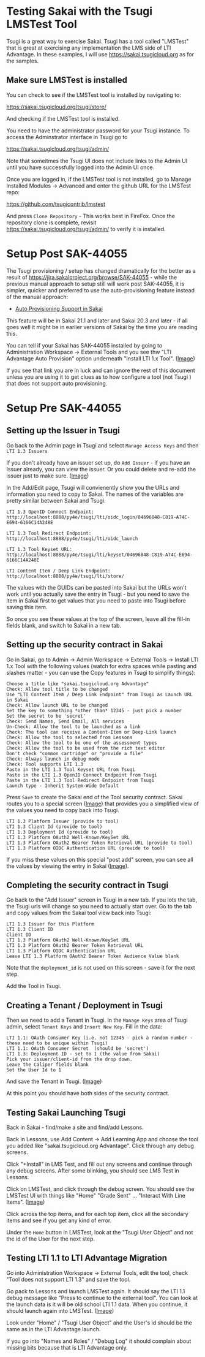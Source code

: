 
Testing Sakai with the Tsugi LMSTest Tool
=========================================

Tsugi is a great way to exercise Sakai.   Tsugi has a tool called "LMSTest" that is great
at exercising any implementation the LMS side of LTI Advantage.  In these examples, I will 
use https://sakai.tsugicloud.org as for the samples.

Make sure LMSTest is installed
------------------------------

You can check to see if the LMSTest tool is installed by navigating to:

https://sakai.tsugicloud.org/tsugi/store/

And checking if the LMSTest tool is installed.

You need to have the administrator password for your Tsugi instance.  To access the Adminstrator 
interface in Tsugi go to

https://sakai.tsugicloud.org/tsugi/admin/

Note that someitmes the Tsugi UI does not include links to the Admin UI until you have successfully
logged into the Admin UI once.

Once you are logged in, if the LMSTest tool is not installed, go to Manage Installed Modules ->
Advanced and enter the github URL for the LMSTest repo:

https://github.com/tsugicontrib/lmstest

And press `Clone Repository` - This works best in FireFox.  Once the repository clone is complete,
revisit https://sakai.tsugicloud.org/tsugi/admin/ to verify it is installed.

Setup Post SAK-44055
====================

The Tsugi provisioning / setup has changed dramatically for the better 
as a result of https://jira.sakaiproject.org/browse/SAK-44055 - while the
previous manual approach to setup still will work post SAK-44055, it is
simpler, quicker and preferred to use the auto-provisioning feature instead
of the manual approach:

* [Auto Provisioning Support in Sakai](PROVISION.md)

This feature will be in Sakai 21.1 and later and Sakai 20.3 and later - if all goes
well it might be in earlier versions of Sakai by the time you are reading this.

You can tell if your Sakai has SAK-44055 installed by going to Administration Workspace ->
External Tools and you see thw "LTI Advantage Auto Provision" option underneath "Install LTI 1.x Tool".
(<a href="IMG_PROVISION/01-Auto-Insert.png" target="_blank">Image</a>)

If you see that link you are in luck and can ignore the rest of this document unless you
are using it to get clues as to how configure a tool (not Tsugi ) that does not support
auto provisioning.

Setup Pre SAK-44055
===================

Setting up the Issuer in Tsugi
------------------------------

Go back to the Admin page in Tsugi and select `Manage Access Keys` and then `LTI 1.3 Issuers`

If you don't already have an issuer set up, do `Add Issuer` - if you have an Issuer already,
you can view the issuer.  Or you could delete and re-add the issuer just to make sure.
(<a href="IMG_TSUGI/01-Tsugi-Add-Issuer.png" target="_blank">Image</a>)

In the Add/Edit page, Tsugi will convienently show you the URLs and information you need to
copy to Sakai.  The names of the variables are pretty similar between Sakai and Tsugi.

    LTI 1.3 OpenID Connect Endpoint:
    http://localhost:8888/py4e/tsugi/lti/oidc_login/04696848-C819-A74C-E694-6166C14A248E 

    LTI 1.3 Tool Redirect Endpoint:
    http://localhost:8888/py4e/tsugi/lti/oidc_launch 

    LTI 1.3 Tool Keyset URL:
    http://localhost:8888/py4e/tsugi/lti/keyset/04696848-C819-A74C-E694-6166C14A248E 

    LTI Content Item / Deep Link Endpoint:
    http://localhost:8888/py4e/tsugi/lti/store/ 

The values with the GUIDs can be pasted into Sakai but the URLs won't work until you
actually save the entry in Tsugi - but you need to save the item in Sakai first to get
values that you need to paste into Tsugi before saving this item.

So once you see these values at the top of the screen, leave all the fill-in fields
blank, and switch to Sakai in a new tab.

Setting up the security contract in Sakai
-----------------------------------------

Go in Sakai, go to Admin -> Admin Workspace -> External Tools -> Install LTI 1.x Tool
with the following values (watch for extra spaces while pasting and slashes matter - 
you can use the Copy features in Tsugi to simplify things):

    Choose a title like "sakai.tsugicloud.org Advantage"
    Check: Allow tool title to be changed
    Use "LTI Content Item / Deep Link Endpoint" from Tsugi as Launch URL in Sakai
    Check: Allow launch URL to be changed
    Set the key to something *other than* 12345 - just pick a number
    Set the secret to be 'secret'
    Check: Send Names, Send Email, All services
    Un-Check: Allow the tool to be launched as a link
    Check: The tool can receive a Content-Item or Deep-Link launch
    Check: Allow the tool to selected from Lessons
    Check: Allow the tool to be one of the assessment types
    Check: Allow the tool to be used from the rich text editor
    Don't check "common cartridge" or "provide a file"
    Check: Always launch in debug mode
    Check: Tool supports LTI 1.3
    Paste in the LTI 1.3 Tool Keyset URL from Tsugi
    Paste in the LTI 1.3 OpenID Connect Endpoint from Tsugi
    Paste in the LTI 1.3 Tool Redirect Endpoint from Tsugi
    Launch type - Inherit System-Wide Default

Press `Save` to create the Sakai end of the Tool security contract. Sakai routes you
to a special screen 
(<a href="IMG_TSUGI/02-Post-Add.png" target="_blank">Image</a>)
that provides you a simplified view of the values you need to copy
back into Tsugi.

    LTI 1.3 Platform Issuer (provide to tool)
    LTI 1.3 Client Id (provide to tool)
    LTI 1.3 Deployment Id (provide to tool)
    LTI 1.3 Platform OAuth2 Well-Known/KeySet URL
    LTI 1.3 Platform OAuth2 Bearer Token Retrieval URL (provide to tool)
    LTI 1.3 Platform OIDC Authentication URL (provide to tool)

If you miss these values on this special "post add" screen, you can see
all the values by viewing the entry in Sakai
(<a href="IMG_TSUGI/03-Sakai-View-Tool.png" target="_blank">Image</a>).

Completing the security contract in Tsugi
-----------------------------------------

Go back to the "Add Issuer" screen in Tsugi in a new tab.  If you lots the tab,
the Tsugi urls will change so you need to actually start over.  Go to the tab
and copy values from the Sakai tool view back into Tsugi:

    LTI 1.3 Issuer for this Platform
    LTI 1.3 Client ID
    Client ID
    LTI 1.3 Platform OAuth2 Well-Known/KeySet URL
    LTI 1.3 Platform OAuth2 Bearer Token Retrieval URL
    LTI 1.3 Platform OIDC Authentication URL
    Leave LTI 1.3 Platform OAuth2 Bearer Token Audience Value blank

Note that the `deployment_id` is not used on this screen - save it for the next step.

Add the Tool in Tsugi.

Creating a Tenant / Deployment in Tsugi
---------------------------------------

Then we need to add a Tenant in Tsugi.  In the `Manage Keys` area of Tsugi
admin, select `Tenant Keys` and `Insert New Key`.  Fill in the data:

    LTI 1.1: OAuth Consumer Key (i.e. not 12345 - pick a random number - these need to be unique within Tsugi)
    LTI 1.1: OAuth Consumer Secret  (should be 'secret')
    LTI 1.3: Deployment ID - set to 1 (the value from Sakai)
    Pick your issuer/client-id from the drop down.
    Leave the Caliper fields blank
    Set the User Id to 1

And save the Tenant in Tsugi.
(<a href="IMG_TSUGI/04-Tsugi-Add-Tenant.png" target="_blank">Image</a>)

At this point you should have both sides of the security contract.

Testing Sakai Launching Tsugi
-----------------------------

Back in Sakai - find/make a site and find/add Lessons.

Back in Lessons, use Add Content -> Add Learning App and choose the tool you added
like "sakai.tsugicloud.org Advantage".  Click through any debug screens.

Click "+Install" in LMS Test, and fill out any screens and continue through any debug screens.
After some blinking, you should see LMS Test in Lessons.

Click on LMSTest, and click through the debug screen.  You should see the LMSTest UI with things like
"Home" "Grade Sent" ... "Interact With Line Items".
(<a href="IMG_TSUGI/05-LMSTest-Launch.png" target="_blank">Image</a>)

Click across the top items, and for each top item, click all the secondary items 
and see if you get any kind of error.

Under the `Home` button in LMSTest, look at the "Tsugi User Object" and not the id of the 
User for the next step.

Testing LTI 1.1 to LTI Advantage Migration
------------------------------------------

Go into Administration Workspace -> External Tools, edit the tool, check "Tool does not support LTI 1.3"
and save the tool.

Go pack to Lessons and launch LMSTest again.  It should say the LTI 1.1 debug message like
"Press to continue to the external tool".  You can look at the launch data is it will be old school 
LTI 1.1 data.  When you continue, it should launch again into LMSTest.
(<a href="IMG_TSUGI/06-LMSTest-Migration.png" target="_blank">Image</a>)

Look under "Home" / "Tsugi User Object" and the User's id should be the same as in the LTI Advantage launch.

If you go into "Names and Roles" / "Debug Log" it should complain about missing bits because that is LTI
Advantage only.

